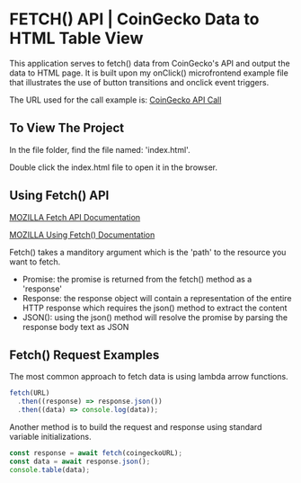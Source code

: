 # FETCH() API | CoinGecko Data to HTML Table View 

This application serves to fetch() data from CoinGecko's API and output the data to HTML page. It is built upon my onClick() microfrontend example file that illustrates the use of button transitions and onclick event triggers.

The URL used for the call example is: [CoinGecko API Call](https://api.coingecko.com/api/v3/coins/markets?vs_currency=usd&ids=binancecoin%2C%20bitcoin%2C%20ethereum%2C%20polkadot%2C%20ripple%2C&order=market_cap_desc&per_page=100&page=1&sparkline=false&price_change_percentage=1h%2C%2024h)

## To View The Project

In the file folder, find the file named: 'index.html'.

Double click the index.html file to open it in the browser.

## Using Fetch() API

[MOZILLA Fetch API Documentation](https://developer.mozilla.org/en-US/docs/Web/API/Fetch_API)

[MOZILLA Using Fetch() Documentation](https://developer.mozilla.org/en-US/docs/Web/API/Fetch_API/Using_Fetch)

Fetch() takes a manditory argument which is the 'path' to the resource you want to fetch.

- Promise: the promise is returned from the fetch() method as a 'response'
- Response: the response object will contain a representation of the entire HTTP response which requires the json() method to extract the content
- JSON(): using the json() method will resolve the promise by parsing the response body text as JSON 

## Fetch() Request Examples 

The most common approach to fetch data is using lambda arrow functions.

```js
fetch(URL)
  .then((response) => response.json())
  .then((data) => console.log(data));
```

Another method is to build the request and response using standard variable initializations.

```js
const response = await fetch(coingeckoURL);
const data = await response.json();
console.table(data);
```